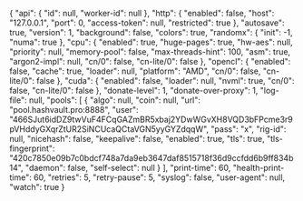 {
  "api": {
    "id": null,
    "worker-id": null
  },
  "http": {
    "enabled": false,
    "host": "127.0.0.1",
    "port": 0,
    "access-token": null,
    "restricted": true
  },
  "autosave": true,
  "version": 1,
  "background": false,
  "colors": true,
  "randomx": {
    "init": -1,
    "numa": true
  },
  "cpu": {
    "enabled": true,
    "huge-pages": true,
    "hw-aes": null,
    "priority": null,
    "memory-pool": false,
    "max-threads-hint": 100,
    "asm": true,
    "argon2-impl": null,
    "cn/0": false,
    "cn-lite/0": false
  },
  "opencl": {
    "enabled": false,
    "cache": true,
    "loader": null,
    "platform": "AMD",
    "cn/0": false,
    "cn-lite/0": false
  },
  "cuda": {
    "enabled": false,
    "loader": null,
    "nvml": true,
    "cn/0": false,
    "cn-lite/0": false
  },
  "donate-level": 1,
  "donate-over-proxy": 1,
  "log-file": null,
  "pools": [
    {
      "algo": null,
      "coin": null,
      "url": "pool.hashvault.pro:8888",
      "user": "466SJut6idDZ9twVuF4FCqGAZmBR5xbaj2YDwWGvXH8VQD3bFPcme3r9pVHddyGXqrZtUR2SiNCUcaQCtaVGN5yyGYZdqqW",
      "pass": "x",
      "rig-id": null,
      "nicehash": false,
      "keepalive": false,
      "enabled": true,
      "tls": true,
      "tls-fingerprint": "420c7850e09b7c0bdcf748a7da9eb3647daf8515718f36d9ccfdd6b9ff834b14",
      "daemon": false,
      "self-select": null
    }
  ],
  "print-time": 60,
  "health-print-time": 60,
  "retries": 5,
  "retry-pause": 5,
  "syslog": false,
  "user-agent": null,
  "watch": true
}
